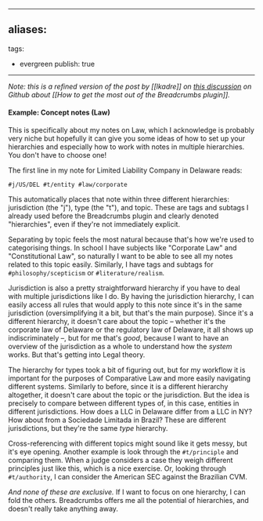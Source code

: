 
---
aliases: 
- 
tags:
- evergreen
publish: true
---

*Note: this is a refined version of the post by [[lkadre]] on [this discussion](https://github.com/SkepticMystic/breadcrumbs/discussions/175) on Github about [[How to get the most out of the Breadcrumbs plugin]].*

#### Example: Concept notes (Law)

This is specifically about my notes on Law, which I acknowledge is probably very niche but hopefully it can give you some ideas of how to set up your hierarchies and especially how to work with notes in multiple hierarchies. You don't have to choose one!

The first line in my note for Limited Liability Company in Delaware reads:

`#j/US/DEL #t/entity #law/corporate `

This automatically places that note within three different hierarchies: jurisdiction (the "j"), type (the "t"), and topic. These are tags and subtags I already used before the Breadcrumbs plugin and clearly denoted "hierarchies", even if they're not immediately explicit. 

Separating by topic feels the most natural because that's how we're used to categorising things. In school I have subjects like "Corporate Law" and "Constitutional Law", so naturally I want to be able to see all my notes related to this topic easily. Similarly, I have tags and subtags for `#philosophy/scepticism` or `#literature/realism`.

Jurisdiction is also a pretty straightforward hierarchy if you have to deal with multiple jurisdictions like I do. By having the jurisdiction hierarchy, I can easily access all rules that would apply to this note since it's in the same jurisdiction (oversimplifying it a bit, but that's the main purpose). Since it's a different hierarchy, it doesn't care about the topic – whether it's the corporate law of Delaware or the regulatory law of Delaware, it all shows up indiscriminately –, but for me that's *good*, because I want to have an overview of the jurisdiction as a whole to understand how the *system* works. But that's getting into Legal theory.

The hierarchy for types took a bit of figuring out, but for my workflow it is important for the purposes of Comparative Law and more easily navigating different systems. Similarly to before, since it is a different hierarchy altogether, it doesn't care about the topic or the jurisdiction. But the idea is precisely to compare between different types of, in this case, entities in different jurisdictions. How does a LLC in Delaware differ from a LLC in NY? How about from a Sociedade Limitada in Brazil? These are different jurisdictions, but they're the same *type* hierarchy.

Cross-referencing with different topics might sound like it gets messy, but it's eye opening. Another example is look through the `#t/principle` and comparing them. When a judge considers a case they weigh different principles just like this, which is a nice exercise. Or, looking through `#t/authority`, I can consider the American SEC against the Brazilian CVM. 

*And none of these are exclusive.* If I want to focus on one hierarchy, I can fold the others. Breadcrumbs offers me all the potential of hierarchies, and doesn't really take anything away.
